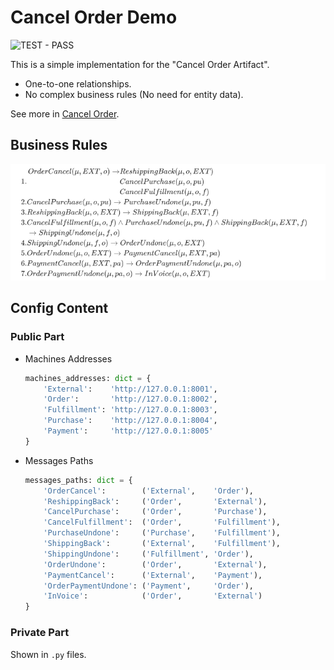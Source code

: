# Cancel Order Demo

![TEST - PASS](https://img.shields.io/badge/TEST-PASS-green.svg)

This is a simple implementation for the "Cancel Order Artifact".

- One-to-one relationships.
- No complex business rules (No need for entity data).

See more in [Cancel Order](/Research/CancelOrder).

## Business Rules

![Business Rules](/Research/CancelOrder/CancelOrderBussinessRulesInMathJaxForGithub.png)

## Config Content

### Public Part

- Machines Addresses

  ```python
  machines_addresses: dict = {
      'External':    'http://127.0.0.1:8001',
      'Order':       'http://127.0.0.1:8002',
      'Fulfillment': 'http://127.0.0.1:8003',
      'Purchase':    'http://127.0.0.1:8004',
      'Payment':     'http://127.0.0.1:8005'
  }
  ```

- Messages Paths

  ```python
  messages_paths: dict = {
      'OrderCancel':        ('External',    'Order'),
      'ReshippingBack':     ('Order',       'External'),
      'CancelPurchase':     ('Order',       'Purchase'),
      'CancelFulfillment':  ('Order',       'Fulfillment'),
      'PurchaseUndone':     ('Purchase',    'Fulfillment'),
      'ShippingBack':       ('External',    'Fulfillment'),
      'ShippingUndone':     ('Fulfillment', 'Order'),
      'OrderUndone':        ('Order',       'External'),
      'PaymentCancel':      ('External',    'Payment'),
      'OrderPaymentUndone': ('Payment',     'Order'),
      'InVoice':            ('Order',       'External')
  }
  ```

### Private Part

Shown in `.py` files.

